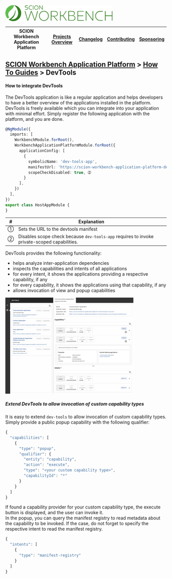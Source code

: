 <a href="/docs/site/application-platform/README.md"><img src="/resources/branding/scion-workbench-banner.svg" height="50" alt="SCION Workbench Application Platform"></a>

| SCION Workbench Application Platform | [Projects Overview][menu-projects-overview] | [Changelog][menu-changelog] | [Contributing][menu-contributing] | [Sponsoring][menu-sponsoring] |  
| --- | --- | --- | --- | --- |

## [SCION Workbench Application Platform][menu-home] > [How To Guides][menu-how-to] > DevTools

#### How to integrate DevTools

The DevTools application is like a regular application and helps developers to have a better overview of the applications installed in the platform. DevTools is freely available which you can integrate into your application with minimal effort. Simply register the following application with the platform, and you are done. 

```typescript
@NgModule({
  imports: [
    WorkbenchModule.forRoot(),
    WorkbenchApplicationPlatformModule.forRoot({
      applicationConfig: [
        {
          symbolicName: 'dev-tools-app',
          manifestUrl: 'https://scion-workbench-application-platform-devtools.now.sh/assets/manifest.json', ➀
          scopeCheckDisabled: true, ➁
        }
      ],
    })
  ],
})
export class HostAppModule {
}
```

|#|Explanation|
|-|-|
|➀|Sets the URL to the devtools manifest|
|➁|Disables scope check because `dev-tools-app` requires to invoke private-scoped capabilities.|
  

DevTools provides the following functionality:

- helps analyze inter-application dependencies
- inspects the capabilities and intents of all applications
- for every intent, it shows the applications providing a respective capability, if any
- for every capability, it shows the applications using that capability, if any
- allows invocation of view and popup capabilities

<a href="/docs/site/images/workbench-application-platform-devtools-large.png">![DevTools](/docs/site/images/workbench-application-platform-devtools-small.png)</a>

##### Extend DevTools to allow invocation of custom capability types 

It is easy to extend `dev-tools` to allow invocation of custom capability types. Simply provide a public popup capability with the following qualifier:

```javascript
{
  "capabilities": [
    {
      "type": "popup",
      "qualifier": {
        "entity": "capability",
        "action": "execute",
        "type": "<your custom capability type>",
        "capabilityId": "*"
      }
    }
  ]
}
```
If found a capability provider for your custom capability type, the execute button is displayed, and the user can invoke it.\
In the popup, you can query the manifest registry to read metadata about the capability to be invoked. If the case, do not forget to specify the respective intent to read the manifest registry.

```javascript
{
  "intents": [
    {
      "type": "manifest-registry"
    }
  ]
}
```

[menu-how-to]: /docs/site/application-platform/howto/how-to.md

[menu-home]: /docs/site/application-platform/README.md
[menu-projects-overview]: /docs/site/projects-overview.md
[menu-changelog]: /docs/site/changelog/changelog.md
[menu-contributing]: /CONTRIBUTING.md
[menu-sponsoring]: /docs/site/sponsoring.md
